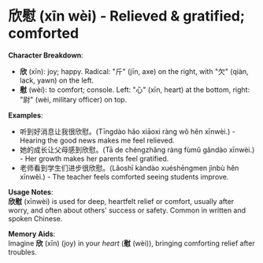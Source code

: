 # **欣慰 (xīn wèi) - Relieved & gratified; comforted**

**Character Breakdown**:  
- **欣** (xīn): joy; happy. Radical: "斤" (jīn, axe) on the right, with "欠" (qiàn, lack, yawn) on the left.  
- **慰** (wèi): to comfort; console. Left: "心" (xīn, heart) at the bottom, right: "尉" (wèi, military officer) on top.

**Examples**:  
- 听到好消息让我很欣慰。(Tīngdào hǎo xiāoxi ràng wǒ hěn xīnwèi.) - Hearing the good news makes me feel relieved.  
- 她的成长让父母感到欣慰。(Tā de chéngzhǎng ràng fùmǔ gǎndào xīnwèi.) - Her growth makes her parents feel gratified.  
- 老师看到学生们进步很欣慰。(Lǎoshī kàndào xuéshēngmen jìnbù hěn xīnwèi.) - The teacher feels comforted seeing students improve.

**Usage Notes**:  
**欣慰** (xīnwèi) is used for deep, heartfelt relief or comfort, usually after worry, and often about others' success or safety. Common in written and spoken Chinese.

**Memory Aids**:  
Imagine **欣** (xīn) (joy) in your *heart* (**慰** (wèi)), bringing comforting relief after troubles.